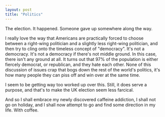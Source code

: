```yaml
---
layout: post
title: "Politics"
---
```

The election. It happened. Someone gave up somewhere along the way.

I really love the way that Americans are practically forced to choose between
a right-wing politician and a slightly less right-wing politician, and then
try to cling onto the timeless concept of "democracy". It's not a democracy.
It's not a democracy if there's not middle ground. In this case, there isn't
any ground at all. It turns out that 97% of the population is either fiercely
democrat, or republican, and they hate each other. None of this discussion of
issues crap that bogs down the rest of the world's politics, it's how many
people they can piss off and win over at the same time.

I seem to be getting way too worked up over this. Still, it does serve a
purpose, and that's to make the UK election seem less farcical.

And so I shall embrace my newly discovered caffeine addiction, I shall not go
on holiday, and I shall now attempt to go and find some direction in my life.
With coffee.
